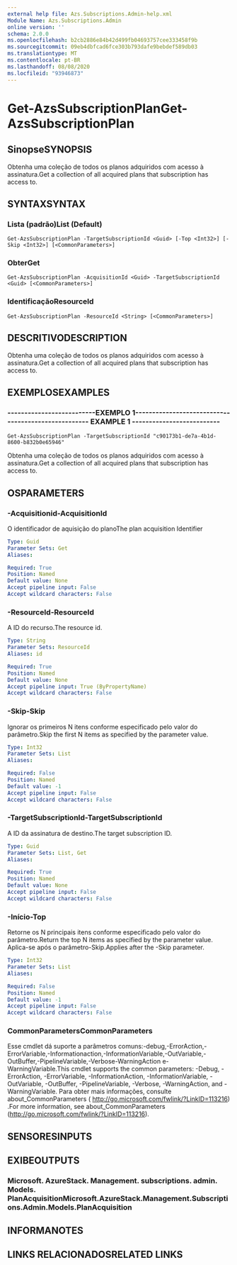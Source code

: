 ```yaml
---
external help file: Azs.Subscriptions.Admin-help.xml
Module Name: Azs.Subscriptions.Admin
online version: ''
schema: 2.0.0
ms.openlocfilehash: b2cb2886e84b42d499fb04693757cee333458f9b
ms.sourcegitcommit: 09eb4dbfcad6fce303b793dafe9bebdef589db03
ms.translationtype: MT
ms.contentlocale: pt-BR
ms.lasthandoff: 08/08/2020
ms.locfileid: "93946873"
---
```

# <span data-ttu-id="b9522-101">Get-AzsSubscriptionPlan</span><span class="sxs-lookup"><span data-stu-id="b9522-101">Get-AzsSubscriptionPlan</span></span>

## <span data-ttu-id="b9522-102">Sinopse</span><span class="sxs-lookup"><span data-stu-id="b9522-102">SYNOPSIS</span></span>
<span data-ttu-id="b9522-103">Obtenha uma coleção de todos os planos adquiridos com acesso à assinatura.</span><span class="sxs-lookup"><span data-stu-id="b9522-103">Get a collection of all acquired plans that subscription has access to.</span></span>

## <span data-ttu-id="b9522-104">SYNTAX</span><span class="sxs-lookup"><span data-stu-id="b9522-104">SYNTAX</span></span>

### <span data-ttu-id="b9522-105">Lista (padrão)</span><span class="sxs-lookup"><span data-stu-id="b9522-105">List (Default)</span></span>
```
Get-AzsSubscriptionPlan -TargetSubscriptionId <Guid> [-Top <Int32>] [-Skip <Int32>] [<CommonParameters>]
```

### <span data-ttu-id="b9522-106">Obter</span><span class="sxs-lookup"><span data-stu-id="b9522-106">Get</span></span>
```
Get-AzsSubscriptionPlan -AcquisitionId <Guid> -TargetSubscriptionId <Guid> [<CommonParameters>]
```

### <span data-ttu-id="b9522-107">Identificação</span><span class="sxs-lookup"><span data-stu-id="b9522-107">ResourceId</span></span>
```
Get-AzsSubscriptionPlan -ResourceId <String> [<CommonParameters>]
```

## <span data-ttu-id="b9522-108">DESCRITIVO</span><span class="sxs-lookup"><span data-stu-id="b9522-108">DESCRIPTION</span></span>
<span data-ttu-id="b9522-109">Obtenha uma coleção de todos os planos adquiridos com acesso à assinatura.</span><span class="sxs-lookup"><span data-stu-id="b9522-109">Get a collection of all acquired plans that subscription has access to.</span></span>

## <span data-ttu-id="b9522-110">EXEMPLOS</span><span class="sxs-lookup"><span data-stu-id="b9522-110">EXAMPLES</span></span>

### <span data-ttu-id="b9522-111">--------------------------EXEMPLO 1--------------------------</span><span class="sxs-lookup"><span data-stu-id="b9522-111">-------------------------- EXAMPLE 1 --------------------------</span></span>
```
Get-AzsSubscriptionPlan -TargetSubscriptionId "c90173b1-de7a-4b1d-8600-b832b0e65946"
```

<span data-ttu-id="b9522-112">Obtenha uma coleção de todos os planos adquiridos com acesso à assinatura.</span><span class="sxs-lookup"><span data-stu-id="b9522-112">Get a collection of all acquired plans that subscription has access to.</span></span>

## <span data-ttu-id="b9522-113">OS</span><span class="sxs-lookup"><span data-stu-id="b9522-113">PARAMETERS</span></span>

### <span data-ttu-id="b9522-114">-Acquisitionid</span><span class="sxs-lookup"><span data-stu-id="b9522-114">-AcquisitionId</span></span>
<span data-ttu-id="b9522-115">O identificador de aquisição do plano</span><span class="sxs-lookup"><span data-stu-id="b9522-115">The plan acquisition Identifier</span></span>

```yaml
Type: Guid
Parameter Sets: Get
Aliases: 

Required: True
Position: Named
Default value: None
Accept pipeline input: False
Accept wildcard characters: False
```

### <span data-ttu-id="b9522-116">-ResourceId</span><span class="sxs-lookup"><span data-stu-id="b9522-116">-ResourceId</span></span>
<span data-ttu-id="b9522-117">A ID do recurso.</span><span class="sxs-lookup"><span data-stu-id="b9522-117">The resource id.</span></span>

```yaml
Type: String
Parameter Sets: ResourceId
Aliases: id

Required: True
Position: Named
Default value: None
Accept pipeline input: True (ByPropertyName)
Accept wildcard characters: False
```

### <span data-ttu-id="b9522-118">-Skip</span><span class="sxs-lookup"><span data-stu-id="b9522-118">-Skip</span></span>
<span data-ttu-id="b9522-119">Ignorar os primeiros N itens conforme especificado pelo valor do parâmetro.</span><span class="sxs-lookup"><span data-stu-id="b9522-119">Skip the first N items as specified by the parameter value.</span></span>

```yaml
Type: Int32
Parameter Sets: List
Aliases: 

Required: False
Position: Named
Default value: -1
Accept pipeline input: False
Accept wildcard characters: False
```

### <span data-ttu-id="b9522-120">-TargetSubscriptionId</span><span class="sxs-lookup"><span data-stu-id="b9522-120">-TargetSubscriptionId</span></span>
<span data-ttu-id="b9522-121">A ID da assinatura de destino.</span><span class="sxs-lookup"><span data-stu-id="b9522-121">The target subscription ID.</span></span>

```yaml
Type: Guid
Parameter Sets: List, Get
Aliases: 

Required: True
Position: Named
Default value: None
Accept pipeline input: False
Accept wildcard characters: False
```

### <span data-ttu-id="b9522-122">-Início</span><span class="sxs-lookup"><span data-stu-id="b9522-122">-Top</span></span>
<span data-ttu-id="b9522-123">Retorne os N principais itens conforme especificado pelo valor do parâmetro.</span><span class="sxs-lookup"><span data-stu-id="b9522-123">Return the top N items as specified by the parameter value.</span></span>
<span data-ttu-id="b9522-124">Aplica-se após o parâmetro-Skip.</span><span class="sxs-lookup"><span data-stu-id="b9522-124">Applies after the -Skip parameter.</span></span>

```yaml
Type: Int32
Parameter Sets: List
Aliases: 

Required: False
Position: Named
Default value: -1
Accept pipeline input: False
Accept wildcard characters: False
```

### <span data-ttu-id="b9522-125">CommonParameters</span><span class="sxs-lookup"><span data-stu-id="b9522-125">CommonParameters</span></span>
<span data-ttu-id="b9522-126">Esse cmdlet dá suporte a parâmetros comuns:-debug,-ErrorAction,-ErrorVariable,-Informationaction,-InformationVariable,-OutVariable,-OutBuffer,-PipelineVariable,-Verbose-WarningAction e-WarningVariable.</span><span class="sxs-lookup"><span data-stu-id="b9522-126">This cmdlet supports the common parameters: -Debug, -ErrorAction, -ErrorVariable, -InformationAction, -InformationVariable, -OutVariable, -OutBuffer, -PipelineVariable, -Verbose, -WarningAction, and -WarningVariable.</span></span> <span data-ttu-id="b9522-127">Para obter mais informações, consulte about_CommonParameters ( http://go.microsoft.com/fwlink/?LinkID=113216) .</span><span class="sxs-lookup"><span data-stu-id="b9522-127">For more information, see about_CommonParameters (http://go.microsoft.com/fwlink/?LinkID=113216).</span></span>

## <span data-ttu-id="b9522-128">SENSORES</span><span class="sxs-lookup"><span data-stu-id="b9522-128">INPUTS</span></span>

## <span data-ttu-id="b9522-129">EXIBE</span><span class="sxs-lookup"><span data-stu-id="b9522-129">OUTPUTS</span></span>

### <span data-ttu-id="b9522-130">Microsoft. AzureStack. Management. subscriptions. admin. Models. PlanAcquisition</span><span class="sxs-lookup"><span data-stu-id="b9522-130">Microsoft.AzureStack.Management.Subscriptions.Admin.Models.PlanAcquisition</span></span>

## <span data-ttu-id="b9522-131">INFORMA</span><span class="sxs-lookup"><span data-stu-id="b9522-131">NOTES</span></span>

## <span data-ttu-id="b9522-132">LINKS RELACIONADOS</span><span class="sxs-lookup"><span data-stu-id="b9522-132">RELATED LINKS</span></span>

